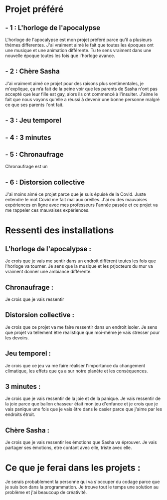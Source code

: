 # Projet préféré
## - 1 : L'horloge de l'apocalypse

L'horloge de l'apocalypse est mon projet préféré parce qu'il a plusieurs thèmes differentes. J'ai vraiment aimé le fait que toutes les époques ont une musique et une animation différente. Tu te sens vraiment dans une nouvelle époque toutes les fois que l'horloge avance.


## - 2 : Chère Sasha

J'ai vraiment aimé ce projet pour des raisons plus sentimentales, je m'explique, ça m’a fait de la peine voir que les parents de Sasha n'ont pas accepté que leur fille est gay, alors ils ont commencé à l'insulter. J'aime le fait que nous voyons qu'elle a réussi à devenir une bonne personne malgré ce que ses parents l'ont fait. 


##  - 3 : Jeu temporel




## - 4 : 3 minutes



## - 5 : Chronaufrage

Chronaufrage est un 

## - 6 : Distorsion collective

J'ai moins aimé ce projet parce que je suis épuisé de la Covid. Juste entendre le mot Covid me fait mal aux oreilles. J'ai eu des mauvaises expériences en ligne avec mes professeurs l'année passée et ce projet va me rappeler ces mauvaises expériences.




# Ressenti des installations

## L'horloge de l'apocalypse :

Je crois que je vais me sentir dans un endroit différent toutes les fois que l'horloge va tourner. Je sens que la musique et les prjocteurs du mur va vraiment donner une ambiance différente.

## Chronaufrage :

Je crois que je vais ressentir 

## Distorsion collective :

Je crois que ce projet va me faire ressentir dans un endroit isoler. Je sens que projet va tellement être réalistique que moi-même je vais stresser pour les devoirs.

## Jeu temporel :

Je crois que ce jeu va me faire réaliser l'importance du changement climatique, les effets que ça a sur notre planète et les conséquences.

## 3 minutes :

Je crois que je vais ressentir de la joie et de la panique. Je vais ressentir de la joie parce que ballon chasseur était mon jeu d'enfance et je crois que je vais panique une fois que je vais être dans le casier parce que j'aime par les endroits étroit.

## Chère Sasha :

Je crois que je vais ressentir les émotions que Sasha va éprouver. Je vais partager ses émotions, etre contant avec elle, triste avec elle.

# Ce que je ferai dans les projets :

Je serais probablement la personne qui va s'occuper du codage parce que je suis bon dans la programmation. Je trouve tout le temps une solution au problème et j'ai beaucoup de créativité.


